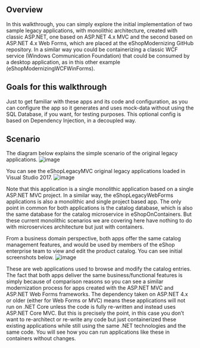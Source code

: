 
##  Overview
In this walkthrough, you can simply explore the initial implementation of two sample legacy applications, with monolithic architecture, created with classic ASP.NET, one based on ASP.NET 4.x MVC and the second based on ASP.NET 4.x Web Forms, which are placed at the eShopModernizing GitHub repository. 
In a similar way you could be containerizing a classic WCF service (Windows Communication Foundation) that could be consumed by a desktop application, as in this other example (eShopModernizingWCFWinForms).

##  Goals for this walkthrough
Just to get familiar with these apps and its code and configuration, as you can configure the app so it generates and uses mock-data without using the SQL Database, if you want, for testing purposes. This optional config is based on Dependency Injection, in a decoupled way.

##  Scenario
The diagram below explains the simple scenario of the original legacy applications.
![image](https://user-images.githubusercontent.com/1712635/30354184-db7f1098-97df-11e7-8e7b-c18c67b8ba2a.png)

You can see the eShopLegacyMVC original legacy applications loaded in Visual Studio 2017.
![image](https://user-images.githubusercontent.com/1712635/30353284-d86d8afc-97d9-11e7-8cd5-276dbca82ce3.png)

Note that this application is a single monolithic application based on a single ASP.NET MVC project. In a similar way, the eShopLegacyWebForms applications is also a monolithic and single project based app. The only point in common for both applications is the catalog database, which is also the same database for the catalog microservice in eShopOnContainers. But these current monolithic scenarios we are covering here have nothing to do with microservices architecture but just with containers.

From a business domain perspective, both apps offer the same catalog management features, and would be used by members of the eShop enterprise team to view and edit the product catalog. You can see initial screenshots below.
![image](https://user-images.githubusercontent.com/1712635/30354210-0638f3b2-97e0-11e7-82c5-df18197ccdbd.png)
 
These are web applications used to browse and modify the catalog entries. The fact that both apps deliver the same business/functional features is simply because of comparison reasons so you can see a similar modernization process for apps created with the ASP.NET MVC and ASP.NET Web Forms frameworks.
The dependency taken on ASP.NET 4.x or older (either for Web Forms or MVC) means these applications will not run on .NET Core unless the code is fully re-written and instead uses ASP.NET Core MVC. But this is precisely the point, in this case you don’t want to re-architect or re-write any code but just containerized these existing applications while still using the same .NET technologies and the same code. You will see how you can run applications like these in containers without changes.

